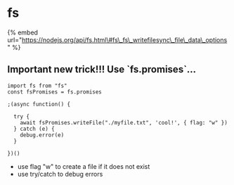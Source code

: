 # fs

{% embed url="https://nodejs.org/api/fs.html\#fs\_fs\_writefilesync\_file\_data\_options" %}

## Important new trick!!! Use \`fs.promises\`...

```text
import fs from "fs"
const fsPromises = fs.promises

;(async function() {

  try {
    await fsPromises.writeFile("./myfile.txt", 'cool!', { flag: "w" })
  } catch (e) {
    debug.error(e)
  }
  
})()
```

* use flag "w" to create a file if it does not exist
* use try/catch to debug errors



